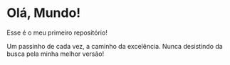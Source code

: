 # Olá, Mundo!
Esse é o meu primeiro repositório!

Um passinho de cada vez, a caminho da excelência. Nunca desistindo da busca pela minha melhor versão!
